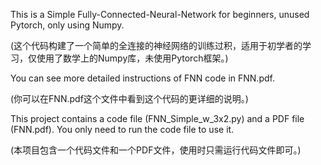 This is a Simple Fully-Connected-Neural-Network for beginners, unused Pytorch, only using Numpy.

(这个代码构建了一个简单的全连接的神经网络的训练过积，适用于初学者的学习，仅使用了数学上的Numpy库，未使用Pytorch框架。)

You can see more detailed instructions of FNN code in FNN.pdf.

(你可以在FNN.pdf这个文件中看到这个代码的更详细的说明。)

This project contains a code file (FNN_Simple_w_3x2.py) and a PDF file (FNN.pdf). You only need to run the code file to use it.

(本项目包含一个代码文件和一个PDF文件，使用时只需运行代码文件即可。)
